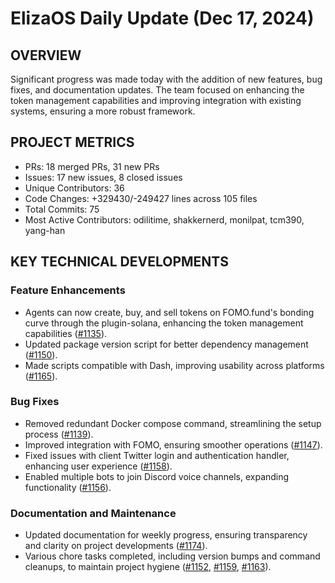 # ElizaOS Daily Update (Dec 17, 2024)

## OVERVIEW 
Significant progress was made today with the addition of new features, bug fixes, and documentation updates. The team focused on enhancing the token management capabilities and improving integration with existing systems, ensuring a more robust framework.

## PROJECT METRICS
- PRs: 18 merged PRs, 31 new PRs
- Issues: 17 new issues, 8 closed issues
- Unique Contributors: 36
- Code Changes: +329430/-249427 lines across 105 files
- Total Commits: 75
- Most Active Contributors: odilitime, shakkernerd, monilpat, tcm390, yang-han

## KEY TECHNICAL DEVELOPMENTS

### Feature Enhancements
- Agents can now create, buy, and sell tokens on FOMO.fund's bonding curve through the plugin-solana, enhancing the token management capabilities ([#1135](https://github.com/elizaos/eliza/pull/1135)).
- Updated package version script for better dependency management ([#1150](https://github.com/elizaos/eliza/pull/1150)).
- Made scripts compatible with Dash, improving usability across platforms ([#1165](https://github.com/elizaos/eliza/pull/1165)).

### Bug Fixes
- Removed redundant Docker compose command, streamlining the setup process ([#1139](https://github.com/elizaos/eliza/pull/1139)).
- Improved integration with FOMO, ensuring smoother operations ([#1147](https://github.com/elizaos/eliza/pull/1147)).
- Fixed issues with client Twitter login and authentication handler, enhancing user experience ([#1158](https://github.com/elizaos/eliza/pull/1158)).
- Enabled multiple bots to join Discord voice channels, expanding functionality ([#1156](https://github.com/elizaos/eliza/pull/1156)).

### Documentation and Maintenance
- Updated documentation for weekly progress, ensuring transparency and clarity on project developments ([#1174](https://github.com/elizaos/eliza/pull/1174)).
- Various chore tasks completed, including version bumps and command cleanups, to maintain project hygiene ([#1152](https://github.com/elizaos/eliza/pull/1152), [#1159](https://github.com/elizaos/eliza/pull/1159), [#1163](https://github.com/elizaos/eliza/pull/1163)).